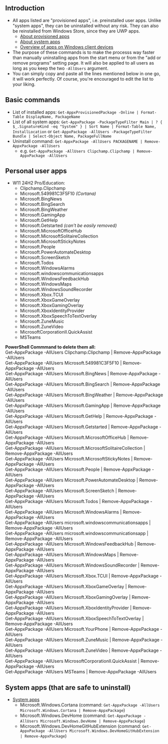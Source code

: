## Introduction
- All apps listed are "provisioned apps", i.e. preinstalled user apps. Unlike "system apps", they can be uninstalled without any risk. They can also be reinstalled from Windows Store, since they are UWP apps.
  - [About provisioned apps](https://learn.microsoft.com/en-us/windows/application-management/provisioned-apps-windows-client-os)
  - [About system apps](https://learn.microsoft.com/en-us/windows/application-management/system-apps-windows-client-os)
  - [Overview of apps on Windows client devices](https://learn.microsoft.com/en-us/windows/application-management/overview-windows-apps)
 - The purpose of these commands is to make the processs way faster than manually uninstalling apps from the start menu or from the "add or remove programs" setting page. It will also be applied to all users as long as you keep the two `-AllUsers` argument.
 - You can simply copy and paste all the lines mentioned below in one go, it will work perfectly. Of course, you're encouraged to edit the list to your liking.


## Basic commands
- List of installed apps: `Get-AppxProvisionedPackage -Online | Format-Table DisplayName, PackageName`
- List of all system apps: `Get-AppxPackage -PackageTypeFilter Main | ? { $_.SignatureKind -eq "System" } | Sort Name | Format-Table Name, InstallLocation` or `Get-AppxPackage -AllUsers -PackageTypeFilter Bundle | Select-Object Name, PackageFullName`
- Uninstall command: `Get-AppxPackage -AllUsers PACKAGENAME | Remove-AppxPackage -AllUsers`
    - e.g. `Get-AppxPackage -AllUsers Clipchamp.Clipchamp | Remove-AppxPackage -AllUsers`
## Personal user apps
- W11 24H2 Pro/Education: 
    - Clipchamp.Clipchamp
    - Microsoft.549981C3F5F10 *(Cortana)*
    - Microsoft.BingNews
    - Microsoft.BingSearch
    - Microsoft.BingWeather
    - Microsoft.GamingApp
    - Microsoft.GetHelp
    - Microsoft.Getstarted *(can't be easily removed)*
    - Microsoft.MicrosoftOfficeHub
    - Microsoft.MicrosoftSolitaireCollection
    - Microsoft.MicrosoftStickyNotes
    - Microsoft.People
    - Microsoft.PowerAutomateDesktop
    - Microsoft.ScreenSketch
    - Microsoft.Todos
    - Microsoft.WindowsAlarms
    - microsoft.windowscommunicationsapps
    - Microsoft.WindowsFeedbackHub
    - Microsoft.WindowsMaps
    - Microsoft.WindowsSoundRecorder
    - Microsoft.Xbox.TCUI
    - Microsoft.XboxGameOverlay
    - Microsoft.XboxGamingOverlay
    - Microsoft.XboxIdentityProvider
    - Microsoft.XboxSpeechToTextOverlay
    - Microsoft.ZuneMusic
    - Microsoft.ZuneVideo
    - MicrosoftCorporationII.QuickAssist
    - MSTeams

**PowerShell Commmand to delete them all:**  
Get-AppxPackage -AllUsers Clipchamp.Clipchamp | Remove-AppxPackage -AllUsers  
Get-AppxPackage -AllUsers Microsoft.549981C3F5F10 | Remove-AppxPackage -AllUsers  
Get-AppxPackage -AllUsers Microsoft.BingNews | Remove-AppxPackage -AllUsers  
Get-AppxPackage -AllUsers Microsoft.BingSearch | Remove-AppxPackage -AllUsers  
Get-AppxPackage -AllUsers Microsoft.BingWeather | Remove-AppxPackage -AllUsers  
Get-AppxPackage -AllUsers Microsoft.GamingApp | Remove-AppxPackage -AllUsers  
Get-AppxPackage -AllUsers Microsoft.GetHelp | Remove-AppxPackage -AllUsers  
Get-AppxPackage -AllUsers Microsoft.Getstarted | Remove-AppxPackage -AllUsers  
Get-AppxPackage -AllUsers Microsoft.MicrosoftOfficeHub | Remove-AppxPackage -AllUsers  
Get-AppxPackage -AllUsers Microsoft.MicrosoftSolitaireCollection | Remove-AppxPackage -AllUsers  
Get-AppxPackage -AllUsers Microsoft.MicrosoftStickyNotes | Remove-AppxPackage -AllUsers  
Get-AppxPackage -AllUsers Microsoft.People | Remove-AppxPackage -AllUsers  
Get-AppxPackage -AllUsers Microsoft.PowerAutomateDesktop | Remove-AppxPackage -AllUsers  
Get-AppxPackage -AllUsers Microsoft.ScreenSketch | Remove-AppxPackage -AllUsers  
Get-AppxPackage -AllUsers Microsoft.Todos | Remove-AppxPackage -AllUsers  
Get-AppxPackage -AllUsers Microsoft.WindowsAlarms | Remove-AppxPackage -AllUsers  
Get-AppxPackage -AllUsers microsoft.windowscommunicationsapps | Remove-AppxPackage -AllUsers  
Get-AppxPackage -AllUsers microsoft.windowscommunicationsapp | Remove-AppxPackage -AllUsers  
Get-AppxPackage -AllUsers Microsoft.WindowsFeedbackHub | Remove-AppxPackage -AllUsers  
Get-AppxPackage -AllUsers Microsoft.WindowsMaps | Remove-AppxPackage -AllUsers  
Get-AppxPackage -AllUsers Microsoft.WindowsSoundRecorder | Remove-AppxPackage -AllUsers  
Get-AppxPackage -AllUsers Microsoft.Xbox.TCUI | Remove-AppxPackage -AllUsers  
Get-AppxPackage -AllUsers Microsoft.XboxGameOverlay | Remove-AppxPackage -AllUsers  
Get-AppxPackage -AllUsers Microsoft.XboxGamingOverlay | Remove-AppxPackage -AllUsers  
Get-AppxPackage -AllUsers Microsoft.XboxIdentityProvider | Remove-AppxPackage -AllUsers  
Get-AppxPackage -AllUsers Microsoft.XboxSpeechToTextOverlay | Remove-AppxPackage -AllUsers  
Get-AppxPackage -AllUsers Microsoft.YourPhone  | Remove-AppxPackage -AllUsers  
Get-AppxPackage -AllUsers Microsoft.ZuneMusic | Remove-AppxPackage -AllUsers  
Get-AppxPackage -AllUsers Microsoft.ZuneVideo | Remove-AppxPackage -AllUsers  
Get-AppxPackage -AllUsers MicrosoftCorporationII.QuickAssist  | Remove-AppxPackage -AllUsers  
Get-AppxPackage -AllUsers MSTeams | Remove-AppxPackage -AllUsers  

## System apps (that are safe to uninstall)
 - [System apps](https://learn.microsoft.com/en-us/windows/application-management/system-apps-windows-client-os)
    - Microsoft.Windows.Cortana (command: `Get-AppxPackage -AllUsers Microsoft.Windows.Cortana | Remove-AppxPackage`)
    - Microsoft.Windows.DevHome (command: `Get-AppxPackage -AllUsers Microsoft.Windows.DevHome | Remove-AppxPackage`)
    - Microsoft.Windows.DevHomeGitHubExtension (command: `Get-AppxPackage -AllUsers Microsoft.Windows.DevHomeGitHubExtension | Remove-AppxPackage`)
